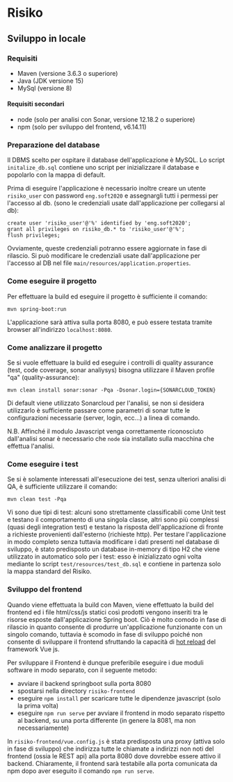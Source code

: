 # Risiko

## Sviluppo in locale

### Requisiti
* Maven (versione 3.6.3 o superiore)
* Java (JDK versione 15)
* MySql (versione 8)
#### Requisiti secondari
* node (solo per analisi con Sonar, versione 12.18.2 o superiore)
* npm (solo per sviluppo del frontend, v6.14.11)

### Preparazione del database
Il DBMS scelto per ospitare il database dell'applicazione è MySQL.
Lo script `initalize_db.sql` contiene uno script per inizializzare il database e popolarlo con
la mappa di default.

Prima di eseguire l'applicazione è necessario inoltre creare un utente `risiko_user` con password
`eng.soft2020` e assegnargli tutti i permessi per l'accesso al db. (sono le credenziali
usate dall'applicazione per collegarsi al db):
```
create user 'risiko_user'@'%' identified by 'eng.soft2020';
grant all privileges on risiko_db.* to 'risiko_user'@'%';
flush privileges;
```
Ovviamente, queste credenziali potranno essere aggiornate in fase di rilascio. Si può modificare le credenziali usate
dall'applicazione per l'accesso al DB nel file `main/resources/application.properties`.

### Come eseguire il progetto
Per effettuare la build ed eseguire il progetto è sufficiente il comando:
```
mvn spring-boot:run
```
L'applicazione sarà attiva sulla porta 8080, e può essere testata tramite browser all'indirizzo `localhost:8080`.

### Come analizzare il progetto

Se si vuole effettuare la build ed eseguire i controlli di quality assurance (test, code coverage, 
sonar analiysys) bisogna utilizzare il Maven profile "qa" (quality-assurance):
```
mvn clean install sonar:sonar -Pqa -Dsonar.login={SONARCLOUD_TOKEN}
```

Di default viene utilizzato Sonarcloud per l'analisi, se non si desidera utilizzarlo è sufficiente passare 
come parametri di sonar tutte le configurazioni necessarie (server, login, ecc...) a linea di comando.

N.B. Affinché il modulo Javascript venga correttamente riconosciuto dall'analisi sonar è necessario che `node` sia
installato sulla macchina che effettua l'analisi.

### Come eseguire i test
Se si è solamente interessati all'esecuzione dei test, senza ulteriori analisi di QA, è sufficiente utilizzare il
comando:
```
mvn clean test -Pqa
```
Vi sono due tipi di test: alcuni sono strettamente classificabili come Unit test e testano il comportamento di una 
singola classe, altri sono più complessi (quasi degli integration test) e testano la risposta dell'applicazione di fronte
a richieste provenienti dall'esterno (richieste http).
Per testare l'applicazione in modo completo senza tuttavia modificare i dati presenti nel database di sviluppo, è stato
predisposto un database in-memory di tipo H2 che viene utilizzato in automatico solo per i test: esso è inizializzato
ogni volta mediante lo script `test/resources/test_db.sql` e contiene in partenza solo la mappa standard del Risiko.

### Sviluppo del frontend
Quando viene effettuata la build con Maven, viene effettuato la build del frontend ed i file html/css/js statici così
prodotti vengono inseriti tra le risorse esposte dall'applicazione Spring boot.
Ciò è molto comodo in fase di rilascio in quanto consente di produrre un'applicazione funzionante con un singolo
comando, tuttavia è scomodo in fase di sviluppo poiché non consente di sviluppare il frontend sfruttando la capacità di
[hot reload](https://vue-loader.vuejs.org/guide/hot-reload.html) del framework Vue js.

Per sviluppare il Frontend è dunque preferibile eseguire i due moduli software in modo separato, con il seguente metodo:
* avviare il backend springboot sulla porta 8080
* spostarsi nella directory `risiko-frontend`
* eseguire `npm install` per scaricare tutte le dipendenze javascript (solo la prima volta)
* eseguire `npm run serve` per avviare il frontend in modo separato rispetto al backend, su una porta differente (in 
  genere la 8081, ma non necessariamente)
  
In `risiko-frontend/vue.config.js` è stata predisposta una proxy (attiva solo in fase di sviluppo) che indirizza tutte
le chiamate a indirizzi non noti del frontend (ossia le REST api) alla porta 8080 dove dovrebbe essere attivo il backend.
Chiaramente, il frontend sarà testabile alla porta comunicata da npm dopo aver eseguito il comando `npm run serve`.

